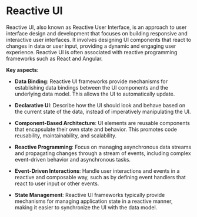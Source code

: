 # Reactive UI

Reactive UI, also known as Reactive User Interface, is an approach to user interface design and development that focuses on building responsive and interactive user interfaces. It involves designing UI components that react to changes in data or user input, providing a dynamic and engaging user experience. Reactive UI is often associated with reactive programming frameworks such as React and Angular.

**Key aspects:**

* **Data Binding**: Reactive UI frameworks provide mechanisms for establishing data bindings between the UI components and the underlying data model. This allows the UI to automatically update.

* **Declarative UI**: Describe how the UI should look and behave based on the current state of the data, instead of imperatively manipulating the UI.

* **Component-Based Architecture**: UI elements are reusable components that encapsulate their own state and behavior. This promotes code reusability, maintainability, and scalability.

* **Reactive Programming**: Focus on managing asynchronous data streams and propagating changes through a stream of events, including complex event-driven behavior and asynchronous tasks.

* **Event-Driven Interactions**: Handle user interactions and events in a reactive and composable way, such as by defining event handlers that react to user input or other events.

* **State Management**: Reactive UI frameworks typically provide mechanisms for managing application state in a reactive manner, making it easier to synchronize the UI with the data model.
